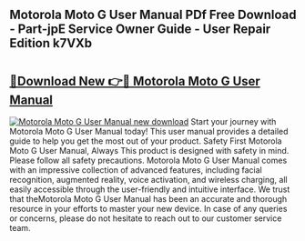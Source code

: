 ## Motorola Moto G User Manual PDf Free Download - Part-jpE Service Owner Guide - User Repair Edition k7VXb

# <h2><a href="http://bc11925.oget.top/?id=Motorola+Moto+G+User+Manual">🔗Download New 👉🔴 Motorola Moto G User Manual</a></h2>

[![Motorola Moto G User Manual new download](https://i.imgur.com/5g1atiW.png)](http://bc11925.oget.top/?id=Motorola+Moto+G+User+Manual)
Start your journey with Motorola Moto G User Manual today! This user manual provides a detailed guide to help you get the most out of your product. Safety First Motorola Moto G User Manual, Always This product is designed with safety in mind. Please follow all safety precautions. Motorola Moto G User Manual comes with an impressive collection of advanced features, including facial recognition, augmented reality, voice activation, and wireless charging, all easily accessible through the user-friendly and intuitive interface. We trust that theMotorola Moto G User Manual has been an accurate and thorough resource in your efforts to master your new device. In case of any queries or concerns, please do not hesitate to reach out to our customer service team.
